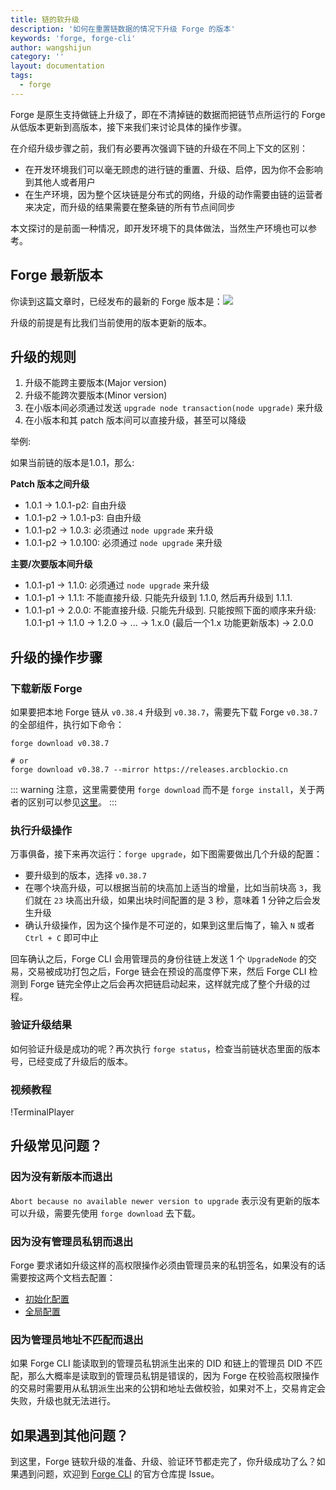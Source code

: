```yaml
---
title: 链的软升级
description: '如何在重置链数据的情况下升级 Forge 的版本'
keywords: 'forge, forge-cli'
author: wangshijun
category: ''
layout: documentation
tags:
  - forge
---
```


Forge 是原生支持做链上升级了，即在不清掉链的数据而把链节点所运行的 Forge 从低版本更新到高版本，接下来我们来讨论具体的操作步骤。

在介绍升级步骤之前，我们有必要再次强调下链的升级在不同上下文的区别：

- 在开发环境我们可以毫无顾虑的进行链的重置、升级、启停，因为你不会影响到其他人或者用户
- 在生产环境，因为整个区块链是分布式的网络，升级的动作需要由链的运营者来决定，而升级的结果需要在整条链的所有节点间同步

本文探讨的是前面一种情况，即开发环境下的具体做法，当然生产环境也可以参考。

## Forge 最新版本

你读到这篇文章时，已经发布的最新的 Forge 版本是：![](https://img.shields.io/badge/dynamic/json.svg?color=red&label=forge-release&query=%24.latest&url=http%3A%2F%2Freleases.arcblock.io%2Fforge%2Flatest.json)

升级的前提是有比我们当前使用的版本更新的版本。

## 升级的规则

1. 升级不能跨主要版本(Major version)
1. 升级不能跨次要版本(Minor version)
1. 在小版本间必须通过发送 `upgrade node transaction(node upgrade)` 来升级
1. 在小版本和其 patch 版本间可以直接升级，甚至可以降级

举例:

如果当前链的版本是1.0.1，那么:

**Patch 版本之间升级**

- 1.0.1 -> 1.0.1-p2: 自由升级
- 1.0.1-p2 -> 1.0.1-p3: 自由升级
- 1.0.1-p2 -> 1.0.3: 必须通过 `node upgrade` 来升级
- 1.0.1-p2 -> 1.0.100: 必须通过 `node upgrade` 来升级

**主要/次要版本间升级**

- 1.0.1-p1 -> 1.1.0: 必须通过 `node upgrade` 来升级
- 1.0.1-p1 -> 1.1.1: 不能直接升级. 只能先升级到 1.1.0, 然后再升级到 1.1.1.
- 1.0.1-p1 -> 2.0.0: 不能直接升级. 只能先升级到. 只能按照下面的顺序来升级: 1.0.1-p1 -> 1.1.0 -> 1.2.0 -> ... -> 1.x.0 (最后一个1.x 功能更新版本) -> 2.0.0

## 升级的操作步骤

### 下载新版 Forge

如果要把本地 Forge 链从 `v0.38.4` 升级到 `v0.38.7`，需要先下载 Forge `v0.38.7` 的全部组件，执行如下命令：

```shell
forge download v0.38.7

# or
forge download v0.38.7 --mirror https://releases.arcblockio.cn
```

::: warning
注意，这里需要使用 `forge download` 而不是 `forge install`，关于两者的区别可以参见[这里](../../4-manage-forge-release/download-install-release)。
:::

### 执行升级操作

万事俱备，接下来再次运行：`forge upgrade`，如下图需要做出几个升级的配置：

- 要升级到的版本，选择 `v0.38.7`
- 在哪个块高升级，可以根据当前的块高加上适当的增量，比如当前块高 `3`，我们就在 `23` 块高出升级，如果出块时间配置的是 3 秒，意味着 1 分钟之后会发生升级
- 确认升级操作，因为这个操作是不可逆的，如果到这里后悔了，输入 `N` 或者 `Ctrl + C` 即可中止

回车确认之后，Forge CLI 会用管理员的身份往链上发送 1 个 `UpgradeNode` 的交易，交易被成功打包之后，Forge 链会在预设的高度停下来，然后 Forge CLI 检测到 Forge 链完全停止之后会再次把链启动起来，这样就完成了整个升级的过程。

### 验证升级结果

如何验证升级是成功的呢？再次执行 `forge status`，检查当前链状态里面的版本号，已经变成了升级后的版本。

### 视频教程

!TerminalPlayer[](./images/upgrade-network.yml)

## 升级常见问题？

### 因为没有新版本而退出

`Abort because no available newer version to upgrade` 表示没有更新的版本可以升级，需要先使用 `forge download` 去下载。

### 因为没有管理员私钥而退出

Forge 要求诸如升级这样的高权限操作必须由管理员来的私钥签名，如果没有的话需要按这两个文档去配置：

- [初始化配置](../../1-introduction/initial-setup)
- [全局配置](../../9-customization/global-config)

### 因为管理员地址不匹配而退出

如果 Forge CLI 能读取到的管理员私钥派生出来的 DID 和链上的管理员 DID 不匹配，那么大概率是读取到的管理员私钥是错误的，因为 Forge 在校验高权限操作的交易时需要用从私钥派生出来的公钥和地址去做校验，如果对不上，交易肯定会失败，升级也就无法进行。

## 如果遇到其他问题？

到这里，Forge 链软升级的准备、升级、验证环节都走完了，你升级成功了么？如果遇到问题，欢迎到 [Forge CLI](https://github.com/ArcBlock/forge-cli) 的官方仓库提 Issue。
